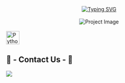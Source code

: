 <!DOCTYPE html>
<html lang="en">
<head>
    <meta charset="UTF-8">
    <meta name="viewport" content="width=device-width, initial-scale=1.0">
</head>
<body>
<div class="typing-svg" align="center">
    <a href="https://git.io/typing-svg" target="_blank">
        <img src="https://readme-typing-svg.demolab.com/?lines=Hello,+Welcome+to+Hidden+Boat+Multi+Tools;Hidden+Boat+Made+by+Hades" alt="Typing SVG">
    </a>
</div>
<br>
<div align="center">
    <img src="https://preview.redd.it/75zlhez8nbob1.png?width=640&crop=smart&auto=webp&s=297634c61235613c0ede8069a819980b212fd421" alt="Project Image">
</div>
<br>
    <a href="https://www.python.org/" target="_blank" rel="noreferrer">
    <img src="https://raw.githubusercontent.com/danielcranney/readme-generator/main/public/icons/skills/python-colored.svg" width="36" height="36" alt="Python" />
</a> 
    <br>
    <h2 align="left"> 📝 - Contact Us - 📝 </h2>
<p style="text-align: center;">
    <a href="https://discord.me/john_edgar_hoover" target="_blank">
        <img src="https://img.shields.io/badge/Join Discord%20-%237289DA.svg?&style=for-the-badge&logo=discord&logoColor=white" style="display: block; margin: 0 auto;">
    </a>
</p>
</div>
</body>
</html>
